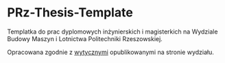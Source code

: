 # PRz-Thesis-Template

Templatka do prac dyplomowych inżynierskich i magisterkich na Wydziale Budowy Maszyn i Lotnictwa Politechniki Rzeszowskiej.

Opracowana zgodnie z [wytycznymi](https://github.com/MSlomiany/PRz-Thesis-Template/blob/main/Wytyczne%20do%20opracowania%20i%20redakcji%20pracy%20dyplomowej%202021.pdf) opublikowanymi na stronie wydziału.
